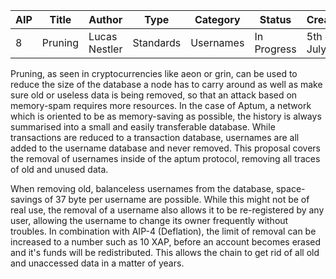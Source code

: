| AIP | Title | Author | Type | Category | Status | Created |
|---|---|---|---|---|---|---|
| 8 | Pruning | Lucas Nestler | Standards | Usernames | In Progress | 5th of July |


Pruning, as seen in cryptocurrencies like aeon or grin, can be used to reduce the size of the database a node has to carry around as well as make sure old or useless data is being removed, so that an attack based on memory-spam requires more resources. In the case of Aptum, a network which is oriented to be as memory-saving as possible, the history is always summarised into a small and easily transferable database. While transactions are reduced to a transaction database, usernames are all added to the username database and never removed. This proposal covers the removal of usernames inside of the aptum protocol, removing all traces of old and unused data.

When removing old, balanceless usernames from the database, space-savings of 37 byte per username are possible. While this might not be of real use, the removal of a username also allows it to be re-registered by any user, allowing the username to change its owner frequently without troubles. In combination with AIP-4 (Deflation), the limit of removal can be increased to a number such as 10 XAP, before an account becomes erased and it's funds will be redistributed. This allows the chain to get rid of all old and unaccessed data in a matter of years.
